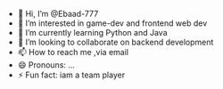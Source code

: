 - 👋 Hi, I’m @Ebaad-777
- 👀 I’m interested in game-dev and frontend web dev
- 🌱 I’m currently learning Python and Java
- 💞️ I’m looking to collaborate on backend development
- 📫 How to reach me ,via email
- 😄 Pronouns: ...
- ⚡ Fun fact: iam a team player
